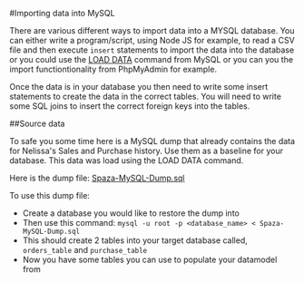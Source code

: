 #Importing data into MySQL

There are various different ways to import data into a MYSQL database. You can either write a program/script, using Node JS for example, to read a CSV file and then execute ```insert``` statements to import the data into the database or you could use the [LOAD DATA](https://dev.mysql.com/doc/refman/5.1/en/load-data.html) command from MySQL or you can you the import functiontionality from PhpMyAdmin for example.

Once the data is in your database you then need to write some insert statements to create the data in the correct tables. You will need to write some SQL joins to insert the correct foreign keys into the tables.

##Source data

To safe you some time here is a MySQL dump that already contains the data for Nelissa's Sales and Purchase history. Use them as a baseline for your database. This data was load using the LOAD DATA command.

Here is the dump file: [Spaza-MySQL-Dump.sql](./Spaza-MySQL-Dump.sql)

To use this dump file:
* Create a database you would like to restore the dump into
* Then use this command: ```mysql -u root -p <database_name> < Spaza-MySQL-Dump.sql```
* This should create 2 tables into your target database called, ```orders_table``` and ```purchase_table```
* Now you have some tables you can use to populate your datamodel from

 
